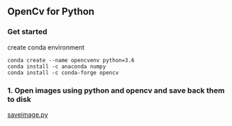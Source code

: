 ## OpenCv for Python

### Get started
create conda environment
```
conda create --name opencvenv python=3.6
conda install -c anaconda numpy
conda install -c conda-forge opencv
```

### 1. Open images using python and opencv and save back them to disk  
[saveimage.py](https://github.com/lynardme/opencv/blob/master/saveimage.py)